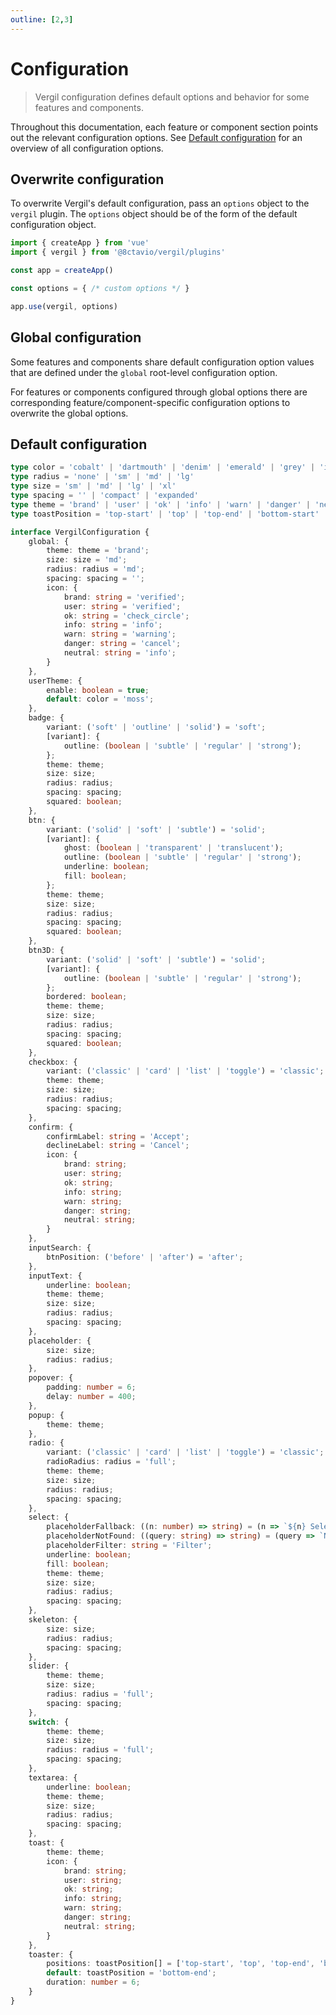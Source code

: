 ```yaml
---
outline: [2,3]
---
```


# Configuration

> Vergil configuration defines default options and behavior for some features and components.

Throughout this documentation, each feature or component section points out the relevant configuration options. See [Default configuration](/configuration.md#default-configuration) for an overview of all configuration options.

## Overwrite configuration

To overwrite Vergil's default configuration, pass an `options` object to the `vergil` plugin. The `options` object should be of the form of the default configuration object.

```js
import { createApp } from 'vue'
import { vergil } from '@8ctavio/vergil/plugins'

const app = createApp()

const options = { /* custom options */ }

app.use(vergil, options)
```

## Global configuration

Some features and components share default configuration option values that are defined under the `global` root-level configuration option.

For features or components configured through global options there are corresponding feature/component-specific configuration options to overwrite the global options.

## Default configuration

```ts
type color = 'cobalt' | 'dartmouth' | 'denim' | 'emerald' | 'grey' | 'indigo' | 'moss' | 'red' | 'sky' | 'teal' | 'wine' | 'yellow'
type radius = 'none' | 'sm' | 'md' | 'lg'
type size = 'sm' | 'md' | 'lg' | 'xl'
type spacing = '' | 'compact' | 'expanded'
type theme = 'brand' | 'user' | 'ok' | 'info' | 'warn' | 'danger' | 'neutral'
type toastPosition = 'top-start' | 'top' | 'top-end' | 'bottom-start' | 'bottom' | 'bottom-end'

interface VergilConfiguration {
    global: {
        theme: theme = 'brand';
        size: size = 'md';
        radius: radius = 'md';
        spacing: spacing = '';
        icon: {
            brand: string = 'verified';
            user: string = 'verified';
            ok: string = 'check_circle';
            info: string = 'info';
            warn: string = 'warning';
            danger: string = 'cancel';
            neutral: string = 'info';
        } 
    },
    userTheme: {
        enable: boolean = true;
        default: color = 'moss';
    },
    badge: {
        variant: ('soft' | 'outline' | 'solid') = 'soft';
        [variant]: {
            outline: (boolean | 'subtle' | 'regular' | 'strong');
        };
        theme: theme;
        size: size;
        radius: radius;
        spacing: spacing;
        squared: boolean;
    },
    btn: {
        variant: ('solid' | 'soft' | 'subtle') = 'solid';
        [variant]: {
            ghost: (boolean | 'transparent' | 'translucent');
            outline: (boolean | 'subtle' | 'regular' | 'strong');
            underline: boolean;
            fill: boolean;
        };
        theme: theme;
        size: size;
        radius: radius;
        spacing: spacing;
        squared: boolean;
    },
    btn3D: {
        variant: ('solid' | 'soft' | 'subtle') = 'solid';
        [variant]: {
            outline: (boolean | 'subtle' | 'regular' | 'strong');
        };
        bordered: boolean;
        theme: theme;
        size: size;
        radius: radius;
        spacing: spacing;
        squared: boolean;
    },
    checkbox: {
        variant: ('classic' | 'card' | 'list' | 'toggle') = 'classic';
        theme: theme;
        size: size;
        radius: radius;
        spacing: spacing;
    },
    confirm: {
        confirmLabel: string = 'Accept';
        declineLabel: string = 'Cancel';
        icon: {
            brand: string;
            user: string;
            ok: string;
            info: string;
            warn: string;
            danger: string;
            neutral: string;
        }
    },
    inputSearch: {
        btnPosition: ('before' | 'after') = 'after';
    },
    inputText: {
        underline: boolean;
        theme: theme;
        size: size;
        radius: radius;
        spacing: spacing;
    },
    placeholder: {
        size: size;
        radius: radius;
    },
    popover: {
        padding: number = 6;
        delay: number = 400;
    },
    popup: {
        theme: theme;
    },
    radio: {
        variant: ('classic' | 'card' | 'list' | 'toggle') = 'classic';
        radioRadius: radius = 'full';
        theme: theme;
        size: size;
        radius: radius;
        spacing: spacing;
    },
    select: {
        placeholderFallback: ((n: number) => string) = (n => `${n} Selected`);
        placeholderNotFound: ((query: string) => string) = (query => `No results for [["${query}"]]`);
        placeholderFilter: string = 'Filter';
        underline: boolean;
        fill: boolean;
        theme: theme;
        size: size;
        radius: radius;
        spacing: spacing;
    },
    skeleton: {
        size: size;
        radius: radius;
        spacing: spacing;
    },
    slider: {
        theme: theme;
        size: size;
        radius: radius = 'full';
        spacing: spacing;
    },
    switch: {
        theme: theme;
        size: size;
        radius: radius = 'full';
        spacing: spacing;
    },
    textarea: {
        underline: boolean;
        theme: theme;
        size: size;
        radius: radius;
        spacing: spacing;
    },
    toast: {
        theme: theme;
        icon: {
            brand: string;
            user: string;
            ok: string;
            info: string;
            warn: string;
            danger: string;
            neutral: string;
        }
    },
    toaster: {
        positions: toastPosition[] = ['top-start', 'top', 'top-end', 'bottom-start', 'bottom', 'bottom-end'];
        default: toastPosition = 'bottom-end';
        duration: number = 6;
    }
}
```